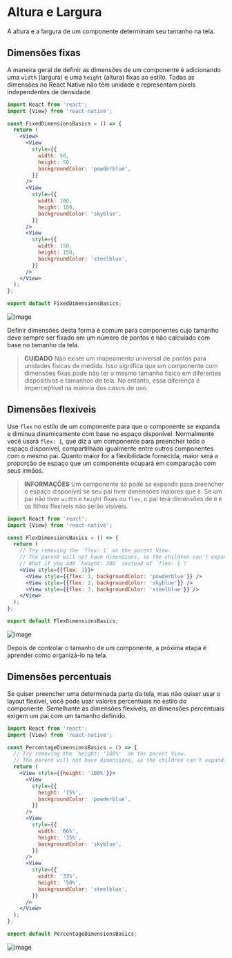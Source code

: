 # Altura e Largura
A altura e a largura de um componente determinam seu tamanho na tela.

## Dimensões fixas
A maneira geral de definir as dimensões de um componente é adicionando uma `width` (largura) e uma `height` (altura) fixas ao estilo. Todas as dimensões no React Native não têm unidade e representam pixels independentes de densidade.

```jsx
import React from 'react';
import {View} from 'react-native';

const FixedDimensionsBasics = () => {
  return (
    <View>
      <View
        style={{
          width: 50,
          height: 50,
          backgroundColor: 'powderblue',
        }}
      />
      <View
        style={{
          width: 100,
          height: 100,
          backgroundColor: 'skyblue',
        }}
      />
      <View
        style={{
          width: 150,
          height: 150,
          backgroundColor: 'steelblue',
        }}
      />
    </View>
  );
};

export default FixedDimensionsBasics;
```

![image](https://github.com/tavaresgerson/reactnativedocbr/assets/22455192/0deb095f-2dad-4820-a016-80af6859988f)

Definir dimensões desta forma é comum para componentes cujo tamanho deve sempre ser fixado em um número de pontos e não calculado com base no tamanho da tela.

> **CUIDADO**
> Não existe um mapeamento universal de pontos para unidades físicas de medida. Isso significa que um componente com dimensões fixas pode não ter o mesmo tamanho físico em diferentes dispositivos e tamanhos de tela. No entanto, essa diferença é imperceptível na maioria dos casos de uso.

## Dimensões flexíveis
Use `flex` no estilo de um componente para que o componente se expanda e diminua dinamicamente com base no espaço disponível. Normalmente você usará `flex: 1`, que diz a um componente para preencher todo o espaço disponível, compartilhado igualmente entre outros componentes com o mesmo pai. Quanto maior for a flexibilidade fornecida, maior será a proporção de espaço que um componente ocupará em comparação com seus irmãos.

> **INFORMAÇÕES**
> Um componente só pode se expandir para preencher o espaço disponível se seu pai tiver dimensões maiores que `0`. Se um pai não tiver `width` e `height` fixas ou `flex`, o pai terá dimensões de `0` e os filhos flexíveis não serão visíveis.

```jsx
import React from 'react';
import {View} from 'react-native';

const FlexDimensionsBasics = () => {
  return (
    // Try removing the `flex: 1` on the parent View.
    // The parent will not have dimensions, so the children can't expand.
    // What if you add `height: 300` instead of `flex: 1`?
    <View style={{flex: 1}}>
      <View style={{flex: 1, backgroundColor: 'powderblue'}} />
      <View style={{flex: 2, backgroundColor: 'skyblue'}} />
      <View style={{flex: 3, backgroundColor: 'steelblue'}} />
    </View>
  );
};

export default FlexDimensionsBasics;
```

![image](https://github.com/tavaresgerson/reactnativedocbr/assets/22455192/a4122196-ebac-4823-a5d2-ad40bbaa0c04)

Depois de controlar o tamanho de um componente, a próxima etapa é aprender como organizá-lo na tela.

## Dimensões percentuais
Se quiser preencher uma determinada parte da tela, mas não quiser usar o layout flexível, você pode usar valores percentuais no estilo do componente. Semelhante às dimensões flexíveis, as dimensões percentuais exigem um pai com um tamanho definido.

```jsx
import React from 'react';
import {View} from 'react-native';

const PercentageDimensionsBasics = () => {
  // Try removing the `height: '100%'` on the parent View.
  // The parent will not have dimensions, so the children can't expand.
  return (
    <View style={{height: '100%'}}>
      <View
        style={{
          height: '15%',
          backgroundColor: 'powderblue',
        }}
      />
      <View
        style={{
          width: '66%',
          height: '35%',
          backgroundColor: 'skyblue',
        }}
      />
      <View
        style={{
          width: '33%',
          height: '50%',
          backgroundColor: 'steelblue',
        }}
      />
    </View>
  );
};

export default PercentageDimensionsBasics;
```

![image](https://github.com/tavaresgerson/reactnativedocbr/assets/22455192/12b6a5d4-c776-4d9e-bc8b-8d1a820703ec)
